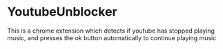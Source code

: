 # YoutubeUnblocker
This is a chrome extension which detects if youtube has stopped playing music, and presses the ok button automatically to continue playing music
